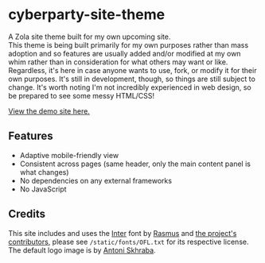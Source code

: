 # cyberparty-site-theme

A Zola site theme built for my own upcoming site.  
This theme is being built primarily for my own purposes rather than mass adoption and so features are usually added and/or modified at my own whim rather than in consideration for what others may want or like. Regardless, it's here in case anyone wants to use, fork, or modify it for their own purposes. It's still in development, though, so things are still subject to change.
It's worth noting I'm not incredibly experienced in web design, so be prepared to see some messy HTML/CSS!

[View the demo site here.](https://cyberparty-theme.netlify.app/)

## Features

- Adaptive mobile-friendly view
- Consistent across pages (same header, only the main content panel is what changes)
- No dependencies on any external frameworks
- No JavaScript

## Credits

This site includes and uses the [Inter](https://github.com/rsms/inter/) font by [Rasmus](https://github.com/rsms) and [the project's contributors](https://github.com/rsms/inter/graphs/contributors), please see `/static/fonts/OFL.txt` for its respective license.  
The default logo image is by [Antoni Skhraba](https://www.pexels.com/@shkrabaanthony/). 